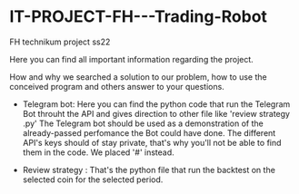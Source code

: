 # IT-PROJECT-FH---Trading-Robot
FH technikum project ss22

Here you can find all important information regarding the project.

How and why we searched a solution to our problem, how to use the conceived program and others answer to your questions.

- Telegram bot:
      Here you can find the python code that run the Telegram Bot throuht the API and gives direction to other file like 'review strategy .py'
      The Telegram bot should be used as a demonstration of the already-passed perfomance the Bot could have done.
      The different API's keys should of stay private, that's why you'll not be able to find them in the code. We placed '#' instead.
      
- Review strategy :
      That's the python file that run the backtest on the selected coin for the selected period.
